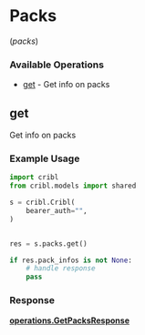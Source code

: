 # Packs
(*packs*)

### Available Operations

* [get](#get) - Get info on packs

## get

Get info on packs

### Example Usage

```python
import cribl
from cribl.models import shared

s = cribl.Cribl(
    bearer_auth="",
)


res = s.packs.get()

if res.pack_infos is not None:
    # handle response
    pass
```


### Response

**[operations.GetPacksResponse](../../models/operations/getpacksresponse.md)**

